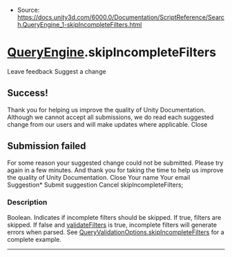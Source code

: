 * Source: https://docs.unity3d.com/6000.0/Documentation/ScriptReference/Search.QueryEngine_1-skipIncompleteFilters.html

#  [QueryEngine<T0>](https://docs.unity3d.com/6000.0/Documentation/ScriptReference/Search.QueryEngine_1.html).skipIncompleteFilters
Leave feedback
Suggest a change
## Success!
Thank you for helping us improve the quality of Unity Documentation. Although we cannot accept all submissions, we do read each suggested change from our users and will make updates where applicable.
Close
## Submission failed
For some reason your suggested change could not be submitted. Please <a>try again</a> in a few minutes. And thank you for taking the time to help us improve the quality of Unity Documentation.
Close
Your name Your email Suggestion* Submit suggestion
Cancel
skipIncompleteFilters; 
### Description
Boolean. Indicates if incomplete filters should be skipped. If true, filters are skipped. If false and [validateFilters](https://docs.unity3d.com/6000.0/Documentation/ScriptReference/Search.QueryEngine_1-validateFilters.html) is true, incomplete filters will generate errors when parsed.
See [QueryValidationOptions.skipIncompleteFilters](https://docs.unity3d.com/6000.0/Documentation/ScriptReference/Search.QueryValidationOptions-skipIncompleteFilters.html) for a complete example.
* * *
